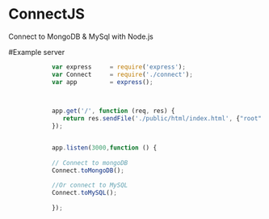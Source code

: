 # ConnectJS
Connect to MongoDB &amp; MySql with Node.js 

#Example server

```javascript
            var express 	= require('express');
            var Connect 	= require('./connect');
            var app 		= express();

            

            app.get('/', function (req, res) {	
               return res.sendFile('./public/html/index.html', {"root": __dirname})
            });


            app.listen(3000,function () {
            
            // Connect to mongoDB
            Connect.toMongoDB();
            
            //Or connect to MySQL
            Connect.toMySQL();
            
            });
```
